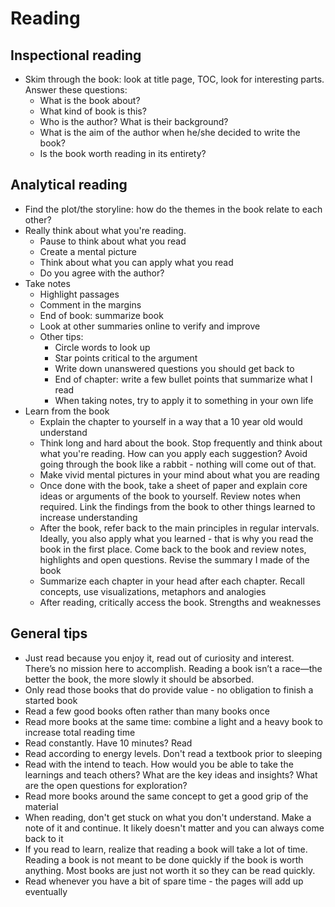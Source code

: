 # Reading
## Inspectional reading
- Skim through the book: look at title page, TOC, look for interesting parts. Answer these questions:
  - What is the book about?
  - What kind of book is this?
  - Who is the author? What is their background? 
  - What is the aim of the author when he/she decided to write the book?
  - Is the book worth reading in its entirety? 

## Analytical reading
- Find the plot/the storyline: how do the themes in the book relate to each other? 
- Really think about what you're reading. 
  - Pause to think about what you read
  - Create a mental picture 
  - Think about what you can apply what you read
  - Do you agree with the author?
- Take notes
  - Highlight passages
  - Comment in the margins 
  - End of book: summarize book 
  - Look at other summaries online to verify and improve
  - Other tips:
    - Circle words to look up
    - Star points critical to the argument 
    - Write down unanswered questions you should get back to 
    - End of chapter: write a few bullet points that summarize what I read 
    - When taking notes, try to apply it to something in your own life 
- Learn from the book 
  - Explain the chapter to yourself in a way that a 10 year old would understand 
  - Think long and hard about the book. Stop frequently and think about what you're reading. How can you apply each suggestion? Avoid going through the book like a rabbit - nothing will come out of that. 
  - Make vivid mental pictures in your mind about what you are reading 
  - Once done with the book, take a sheet of paper and explain core ideas or arguments of the book to yourself. Review notes when required. Link the findings from the book to other things learned to increase understanding  
  - After the book, refer back to the main principles in regular intervals. Ideally, you also apply what you learned - that is why you read the book in the first place. Come back to the book and review notes, highlights and open questions. Revise the summary I made of the book  
  - Summarize each chapter in your head after each chapter. Recall concepts, use visualizations, metaphors and analogies 
  - After reading, critically access the book. Strengths and weaknesses 

## General tips
-	Just read because you enjoy it, read out of curiosity and interest. There’s no mission here to accomplish. Reading a book isn’t a race—the better the book, the more slowly it should be absorbed.
- Only read those books that do provide value - no obligation to finish a started book
- Read a few good books often rather than many books once 
- Read more books at the same time: combine a light and a heavy book to increase total reading time 
- Read constantly. Have 10 minutes? Read 
- Read according to energy levels. Don't read a textbook prior to sleeping
- Read with the intend to teach. How would you be able to take the learnings and teach others? What are the key ideas and insights? What are the open questions for exploration? 
- Read more books around the same concept to get a good grip of the material 
- When reading, don't get stuck on what you don't understand. Make a note of it and continue. It likely doesn't matter and you can always come back to it 
- If you read to learn, realize that reading a book will take a lot of time. Reading a book is not meant to be done quickly if the book is worth anything. Most books are just not worth it so they can be read quickly.  
- Read whenever you have a bit of spare time - the pages will add up eventually 


